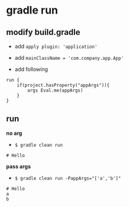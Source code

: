 # gradle run

## modify build.gradle

- add `apply plugin: 'application'`

- add `mainClassName = 'com.company.app.App'`

- add following

```
run {
    if(project.hasProperty("appArgs")){
        args Eval.me(appArgs)
    }
}
```

## run

**no arg**

- `$ gradle clean run`

```
# Hello
```

**pass args**

- `$ gradle clean run -PappArgs="['a','b']"`

```
# Hello
a
b
```
